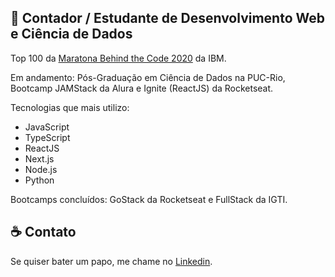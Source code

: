 
## :rocket: Contador / Estudante de Desenvolvimento Web e Ciência de Dados

Top 100 da [Maratona Behind the Code 2020](https://maratona.dev/pt) da IBM.

Em andamento: Pós-Graduação em Ciência de Dados na PUC-Rio, Bootcamp JAMStack da Alura e Ignite (ReactJS) da Rocketseat.

Tecnologias que mais utilizo:

- JavaScript
- TypeScript 
- ReactJS 
- Next.js
- Node.js
- Python

Bootcamps concluídos: GoStack da Rocketseat e FullStack da IGTI.

## :coffee: Contato

Se quiser bater um papo, me chame no <a href="https://www.linkedin.com/in/christian-testtzlaffe-alpoim/" target="_blank">Linkedin</a>.


